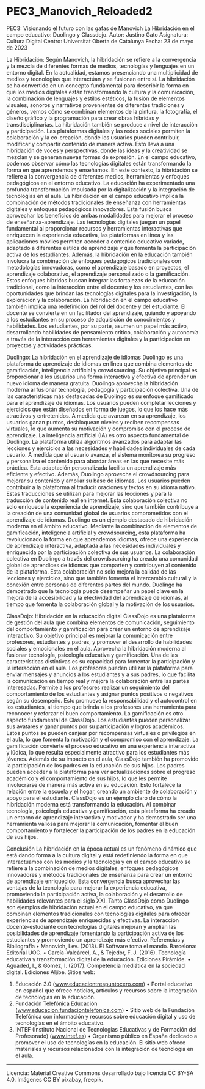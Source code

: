# PEC3_Manovich_Reloaded2
PEC3: Visionando el futuro con las gafas de Manovich
La Hibridación en el campo educativo: Duolingo y Classdojo.
Autor: Justino Gato
Asignatura: Cultura Digital
Centro: Universitat Oberta de Catalunya
Fecha: 23 de mayo de 2023
 
La Hibridación:
Según Manovich, la hibridación se refiere a la convergencia y la mezcla de diferentes formas de medios, tecnologías y lenguajes en un entorno digital.
En la actualidad, estamos presenciando una multiplicidad de medios y tecnologías que interactúan y se fusionan entre sí. La hibridación se ha convertido en un concepto fundamental para describir la forma en que los medios digitales están transformando la cultura y la comunicación, la combinación de lenguajes y estilos estéticos, la fusión de elementos visuales, sonoros y narrativos provenientes de diferentes tradiciones y géneros, vemos cómo se combinan elementos de la pintura, la fotografía, el diseño gráfico y la programación para crear obras híbridas y transdisciplinarias.
La hibridación también se produce a nivel de interacción y participación. Las plataformas digitales y las redes sociales permiten la colaboración y la co-creación, donde los usuarios pueden contribuir, modificar y compartir contenido de manera activa. Esto lleva a una hibridación de voces y perspectivas, donde las ideas y la creatividad se mezclan y se generan nuevas formas de expresión.
En el campo educativo, podemos observar cómo las tecnologías digitales están transformando la forma en que aprendemos y enseñamos. En este contexto, la hibridación se refiere a la convergencia de diferentes medios, herramientas y enfoques pedagógicos en el entorno educativo. La educación ha experimentado una profunda transformación impulsada por la digitalización y la integración de tecnologías en el aula. La hibridación en el campo educativo implica la combinación de métodos tradicionales de enseñanza con herramientas digitales y enfoques pedagógicos innovadores. Esta fusión busca aprovechar los beneficios de ambas modalidades para mejorar el proceso de enseñanza-aprendizaje. Las tecnologías digitales juegan un papel fundamental al proporcionar recursos y herramientas interactivas que enriquecen la experiencia educativa, las plataformas en línea y las aplicaciones móviles permiten acceder a contenido educativo variado, adaptado a diferentes estilos de aprendizaje y que fomenta la participación activa de los estudiantes.
Además, la hibridación en la educación también involucra la combinación de enfoques pedagógicos tradicionales con metodologías innovadoras, como el aprendizaje basado en proyectos, el aprendizaje colaborativo, el aprendizaje personalizado o la gamificación. Estos enfoques híbridos buscan integrar las fortalezas de la educación tradicional, como la interacción entre el docente y los estudiantes, con las oportunidades que brindan las tecnologías digitales para la investigación, la exploración y la colaboración.
La hibridación en el campo educativo también implica una redefinición del rol del docente y del estudiante. El docente se convierte en un facilitador del aprendizaje, guiando y apoyando a los estudiantes en su proceso de adquisición de conocimientos y habilidades. Los estudiantes, por su parte, asumen un papel más activo, desarrollando habilidades de pensamiento crítico, colaboración y autonomía a través de la interacción con herramientas digitales y la participación en proyectos y actividades prácticas.
 
Duolingo: La hibridación en el aprendizaje de idiomas
Duolingo es una plataforma de aprendizaje de idiomas en línea que combina elementos de gamificación, inteligencia artificial y crowdsourcing. Su objetivo principal es proporcionar a los usuarios una forma interactiva y efectiva de aprender un nuevo idioma de manera gratuita. Duolingo aprovecha la hibridación moderna al fusionar tecnología, pedagogía y participación colectiva.
Una de las características más destacadas de Duolingo es su enfoque gamificado para el aprendizaje de idiomas. Los usuarios pueden completar lecciones y ejercicios que están diseñados en forma de juegos, lo que los hace más atractivos y entretenidos. A medida que avanzan en su aprendizaje, los usuarios ganan puntos, desbloquean niveles y reciben recompensas virtuales, lo que aumenta su motivación y compromiso con el proceso de aprendizaje.
La inteligencia artificial (IA) es otro aspecto fundamental de Duolingo. La plataforma utiliza algoritmos avanzados para adaptar las lecciones y ejercicios a las necesidades y habilidades individuales de cada usuario. A medida que el usuario avanza, el sistema monitorea su progreso y personaliza el contenido para abordar áreas en las que necesite más práctica. Esta adaptación personalizada facilita un aprendizaje más eficiente y efectivo.
Además, Duolingo aprovecha el crowdsourcing para mejorar su contenido y ampliar su base de idiomas. Los usuarios pueden contribuir a la plataforma al traducir oraciones y textos en su idioma nativo. Estas traducciones se utilizan para mejorar las lecciones y para la traducción de contenido real en internet. Esta colaboración colectiva no solo enriquece la experiencia de aprendizaje, sino que también contribuye a la creación de una comunidad global de usuarios comprometidos con el aprendizaje de idiomas.
Duolingo es un ejemplo destacado de hibridación moderna en el ámbito educativo. Mediante la combinación de elementos de gamificación, inteligencia artificial y crowdsourcing, esta plataforma ha revolucionado la forma en que aprendemos idiomas, ofrece una experiencia de aprendizaje interactiva, adaptada a las necesidades individuales y enriquecida por la participación colectiva de sus usuarios.
La colaboración colectiva en Duolingo a través del crowdsourcing ha creado una comunidad global de aprendices de idiomas que comparten y contribuyen al contenido de la plataforma. Esta colaboración no solo mejora la calidad de las lecciones y ejercicios, sino que también fomenta el intercambio cultural y la conexión entre personas de diferentes partes del mundo.
Duolingo ha demostrado que la tecnología puede desempeñar un papel clave en la mejora de la accesibilidad y la efectividad del aprendizaje de idiomas, al tiempo que fomenta la colaboración global y la motivación de los usuarios.
 



ClassDojo: Hibridación en la educación digital 
ClassDojo es una plataforma de gestión del aula que combina elementos de comunicación, seguimiento del comportamiento y gamificación para crear un entorno de aprendizaje interactivo. Su objetivo principal es mejorar la comunicación entre profesores, estudiantes y padres, y promover el desarrollo de habilidades sociales y emocionales en el aula. Aprovecha la hibridación moderna al fusionar tecnología, psicología educativa y gamificación.
Una de las características distintivas es su capacidad para fomentar la participación y la interacción en el aula. Los profesores pueden utilizar la plataforma para enviar mensajes y anuncios a los estudiantes y a sus padres, lo que facilita la comunicación en tiempo real y mejora la colaboración entre las partes interesadas. Permite a los profesores realizar un seguimiento del comportamiento de los estudiantes y asignar puntos positivos o negativos según su desempeño. Esto promueve la responsabilidad y el autocontrol en los estudiantes, al tiempo que brinda a los profesores una herramienta para reconocer y reforzar el buen comportamiento.
La gamificación es otro aspecto fundamental de ClassDojo. Los estudiantes pueden personalizar sus avatares y ganar puntos por su participación y logros académicos. Estos puntos se pueden canjear por recompensas virtuales o privilegios en el aula, lo que fomenta la motivación y el compromiso con el aprendizaje. La gamificación convierte el proceso educativo en una experiencia interactiva y lúdica, lo que resulta especialmente atractivo para los estudiantes más jóvenes.
Además de su impacto en el aula, ClassDojo también ha promovido la participación de los padres en la educación de sus hijos. Los padres pueden acceder a la plataforma para ver actualizaciones sobre el progreso académico y el comportamiento de sus hijos, lo que les permite involucrarse de manera más activa en su educación. Esto fortalece la relación entre la escuela y el hogar, creando un ambiente de colaboración y apoyo para el estudiante.
ClassDojo es un ejemplo claro de cómo la hibridación moderna está transformando la educación. Al combinar tecnología, psicología educativa y gamificación, esta plataforma ha creado un entorno de aprendizaje interactivo y motivador y ha demostrado ser una herramienta valiosa para mejorar la comunicación, fomentar el buen comportamiento y fortalecer la participación de los padres en la educación de sus hijos.
 
Conclusión
La hibridación en la época actual es un fenómeno dinámico que está dando forma a la cultura digital y está redefiniendo la forma en que interactuamos con los medios y la tecnología y en el campo educativo se refiere a la combinación de medios digitales, enfoques pedagógicos innovadores y métodos tradicionales de enseñanza para crear un entorno de aprendizaje enriquecido. Esta convergencia busca aprovechar las ventajas de la tecnología para mejorar la experiencia educativa, promoviendo la participación activa, la colaboración y el desarrollo de habilidades relevantes para el siglo XXI.
Tanto ClassDojo como Duolingo son ejemplos de hibridación actual en el campo educativo, ya que combinan elementos tradicionales con tecnologías digitales para ofrecer experiencias de aprendizaje enriquecidas y efectivas. La interacción docente-estudiante con tecnologías digitales mejoran y amplían las posibilidades de aprendizaje fomentando la participación activa de los estudiantes y promoviendo un aprendizaje más efectivo.
Referencias y Bibliografía
•	Manovich, Lev. (2013). El Software toma el mando. Barcelona: Editorial UOC.
•	García-Valcárcel, A., & Tejedor, F. J. (2016). Tecnología educativa y transformación digital de la educación. Ediciones Pirámide.
•	Aguaded, I., & Gómez, I. (2017). Competencia mediática en la sociedad digital. Ediciones Aljibe.
Sitios web:
1.	Educación 3.0 (www.educaciontrespuntocero.com)
•	Portal educativo en español que ofrece noticias, artículos y recursos sobre la integración de tecnologías en la educación.
2.	Fundación Telefónica Educación (www.educacion.fundaciontelefonica.com)
•	Sitio web de la Fundación Telefónica con información y recursos sobre educación digital y uso de tecnologías en el ámbito educativo.
3.	INTEF (Instituto Nacional de Tecnologías Educativas y de Formación del Profesorado) (www.intef.es)
•	Organismo público en España dedicado a promover el uso de tecnologías en la educación. El sitio web ofrece materiales y recursos relacionados con la integración de tecnología en el aula.
________________________________________
Licencia: Material Creative Commons desarrollado bajo licencia CC BY-SA 4.0. Imágenes CC BY pixabay, freepik.
